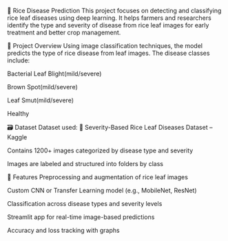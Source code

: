 🌾 Rice Disease Prediction
This project focuses on detecting and classifying rice leaf diseases using deep learning. It helps farmers and researchers identify the type and severity of disease from rice leaf images for early treatment and better crop management.

🧠 Project Overview
Using image classification techniques, the model predicts the type of rice disease from leaf images. The disease classes include:

Bacterial Leaf Blight(mild/severe)

Brown Spot(mild/severe)

Leaf Smut(mild/severe)

Healthy

🗃️ Dataset
Dataset used:
📎 Severity-Based Rice Leaf Diseases Dataset – Kaggle

Contains 1200+ images categorized by disease type and severity

Images are labeled and structured into folders by class

🔧 Features
Preprocessing and augmentation of rice leaf images

Custom CNN or Transfer Learning model (e.g., MobileNet, ResNet)

Classification across disease types and severity levels

Streamlit app for real-time image-based predictions

Accuracy and loss tracking with graphs
